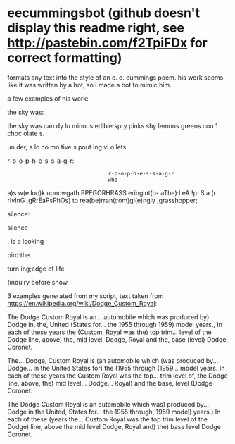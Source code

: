 # eecummingsbot (github doesn't display this readme right, see http://pastebin.com/f2TpiFDx for correct formatting)
formats any text into the style of an e. e. cummings poem. his work seems like it was written by a bot, so i made a bot to mimic him.

a few examples of his work:

the sky was:

the
     sky
           was
can    dy    lu
minous
            edible
spry
        pinks shy
lemons
greens    coo    1 choc
olate
s.

  un    der,
  a    lo
co
mo
      tive        s  pout
                               ing
                                     vi
                                     o
                                     lets
                                     



r-p-o-p-h-e-s-s-a-g-r:

                                    r-p-o-p-h-e-s-s-a-g-r
                                    who
  a)s w(e loo)k
  upnowgath
                       PPEGORHRASS
                                                       eringint(o-
  aThe):l
               eA
                    !p:
S                                                                        a
                                      (r
  rIvInG                              .gRrEaPsPhOs)
                                                                         to
  rea(be)rran(com)gi(e)ngly
  ,grasshopper;

silence:

silence

.
is
a
looking

bird:the

turn
ing;edge of
life

(inquiry before snow

3 examples generated from my script, text taken from https://en.wikipedia.org/wiki/Dodge_Custom_Royal: 

The	Dodge
Custom
Royal
 	 	is
an... automobile
 	which was    produced by) Dodge
 	in, the, United	(States
 	for... the 1955    through 1959) model    years., In    each
 	of these
 	years
 	 	the	(Custom, Royal
 	was	the) top
trim... level
 	of the
 	 	Dodge line,
above) the, mid
 	level, Dodge, Royal	and the, base	(level) Dodge, Coronet. 
 	
 	

The... Dodge, Custom Royal
is	(an automobile which	(was produced
by... Dodge... in the	United
States	for) the	(1955
 	 	through	(1959... model years.
 	 	In
each
 	 	of these years
 	the Custom Royal    was
the top... trim	level of, the
Dodge
 	line,    above, the) mid
 	 	level... Dodge... Royal) and
the base, level	(Dodge
 	 	Coronet.
 	 	
 	 	
The	Dodge
Custom
 	Royal is
 	an automobile
 	which	was) produced by... Dodge
 	in the
 	 	United, States    for... the
 	 	1955 through, 1959
 	 	model) years.) In
 	each
 	 	of
 	these	(years    the... Custom    Royal
was the top
trim
 	 	level
 	 	of
 	the
Dodge) line,
 	 	above	the
 	mid    level Dodge, Royal and) the) base
level    Dodge Coronet.   
